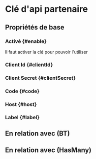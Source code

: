 # Clé d'api partenaire



## Propriétés de base

### Activé {#enable}
        
Il faut activer la clé pour pouvoir l'utiliser
### Client Id {#clientId}
        

### Client Secret {#clientSecret}
        

### Code {#code}
        

### Host {#host}
        

### Label {#label}
        


## En relation avec (BT)



## En relation avec (HasMany)



<!--- THIS FILE IS GENERATED PLEASE DO NOT EDIT IT DIRECTLY --->

